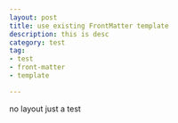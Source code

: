 ```yaml
---
layout: post
title: use existing FrontMatter template
description: this is desc
category: test
tag:
- test
- front-matter
- template

---
```

no layout just a test